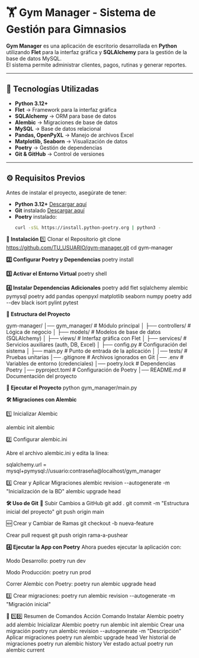 # 🏋️ Gym Manager - Sistema de Gestión para Gimnasios

**Gym Manager** es una aplicación de escritorio desarrollada en **Python** utilizando **Flet** para la interfaz gráfica y **SQLAlchemy** para la gestión de la base de datos MySQL.  
El sistema permite administrar clientes, pagos, rutinas y generar reportes.

---

## 📌 **Tecnologías Utilizadas**
- **Python 3.12+**
- **Flet** → Framework para la interfaz gráfica
- **SQLAlchemy** → ORM para base de datos
- **Alembic** → Migraciones de base de datos
- **MySQL** → Base de datos relacional
- **Pandas, OpenPyXL** → Manejo de archivos Excel
- **Matplotlib, Seaborn** → Visualización de datos
- **Poetry** → Gestión de dependencias
- **Git & GitHub** → Control de versiones

---

## ⚙️ **Requisitos Previos**
Antes de instalar el proyecto, asegúrate de tener:
- **Python 3.12+** [Descargar aquí](https://www.python.org/downloads/)
- **Git** instalado [Descargar aquí](https://git-scm.com/downloads)
- **Poetry** instalado:
  ```bash
  curl -sSL https://install.python-poetry.org | python3 -


**🚀 Instalación**
1️⃣ Clonar el Repositorio
git clone https://github.com/TU_USUARIO/gym-manager.git
cd gym-manager

**2️⃣ Configurar Poetry y Dependencias**
poetry install

**3️⃣ Activar el Entorno Virtual**
poetry shell

**4️⃣ Instalar Dependencias Adicionales**
poetry add flet sqlalchemy alembic pymysql
poetry add pandas openpyxl matplotlib seaborn numpy
poetry add --dev black isort pylint pytest

**📂 Estructura del Proyecto**

gym-manager/
│── gym_manager/        # Módulo principal
│   ├── controllers/    # Lógica de negocio
│   ├── models/         # Modelos de base de datos (SQLAlchemy)
│   ├── views/          # Interfaz gráfica con Flet
│   ├── services/       # Servicios auxiliares (auth, DB, Excel)
│   ├── config.py       # Configuración del sistema
│   ├── main.py         # Punto de entrada de la aplicación
│
│── tests/              # Pruebas unitarias
│── .gitignore          # Archivos ignorados en Git
│── .env                # Variables de entorno (credenciales)
│── poetry.lock         # Dependencias Poetry
│── pyproject.toml      # Configuración de Poetry
│── README.md           # Documentación del proyecto

**🏃 Ejecutar el Proyecto**
python gym_manager/main.py


**🛠 Migraciones con Alembic**

1️⃣ Inicializar Alembic

alembic init alembic

2️⃣ Configurar alembic.ini

Abre el archivo alembic.ini y edita la línea:

sqlalchemy.url = mysql+pymysql://usuario:contraseña@localhost/gym_manager

3️⃣ Crear y Aplicar Migraciones
alembic revision --autogenerate -m "Inicialización de la BD"
alembic upgrade head

**🛠 Uso de Git**
📌 Subir Cambios a GitHub
git add .
git commit -m "Estructura inicial del proyecto"
git push origin main

🆕 Crear y Cambiar de Ramas
git checkout -b nueva-feature

Crear pull request
git push origin rama-a-pushear


**4️⃣ Ejecutar la App con Poetry**
Ahora puedes ejecutar la aplicación con:

Modo Desarrollo:
poetry run dev

Modo Producción:
poetry run prod

Correr Alembic con Poetry:
poetry run alembic upgrade head

3️⃣ Crear migraciones:
poetry run alembic revision --autogenerate -m "Migración inicial"


📌 1️⃣0️⃣ Resumen de Comandos
Acción	                        Comando
Instalar Alembic	            poetry add alembic
Inicializar Alembic	            poetry run alembic init alembic
Crear una migración	            poetry run alembic revision --autogenerate -m "Descripción"
Aplicar migraciones	            poetry run alembic upgrade head
Ver historial de migraciones	poetry run alembic history
Ver estado actual	            poetry run alembic current